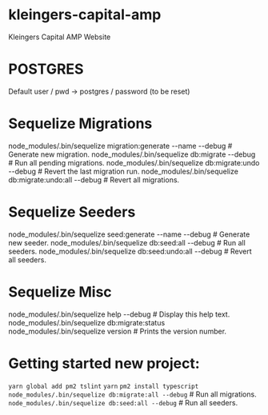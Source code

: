 # kleingers-capital-amp
Kleingers Capital AMP Website

# POSTGRES 
Default user / pwd -> postgres / password (to be reset)

# Sequelize Migrations
node_modules/.bin/sequelize migration:generate --name <migration-name> --debug # Generate new migration. 
node_modules/.bin/sequelize db:migrate --debug # Run all pending migrations.
node_modules/.bin/sequelize db:migrate:undo --debug # Revert the last migration run. 
node_modules/.bin/sequelize db:migrate:undo:all --debug # Revert all migrations. 

# Sequelize Seeders
node_modules/.bin/sequelize seed:generate --name <seed-name> --debug # Generate new seeder. 
node_modules/.bin/sequelize db:seed:all --debug # Run all seeders. 
node_modules/.bin/sequelize db:seed:undo:all --debug # Revert all seeders. 

# Sequelize Misc
node_modules/.bin/sequelize help --debug # Display this help text. 
node_modules/.bin/sequelize db:migrate:status
node_modules/.bin/sequelize version # Prints the version number.

# Getting started new project:
`yarn global add pm2 tslint`
`yarn`
`pm2 install typescript`
`node_modules/.bin/sequelize db:migrate:all --debug` # Run all migrations.  
`node_modules/.bin/sequelize db:seed:all --debug` # Run all seeders. 
